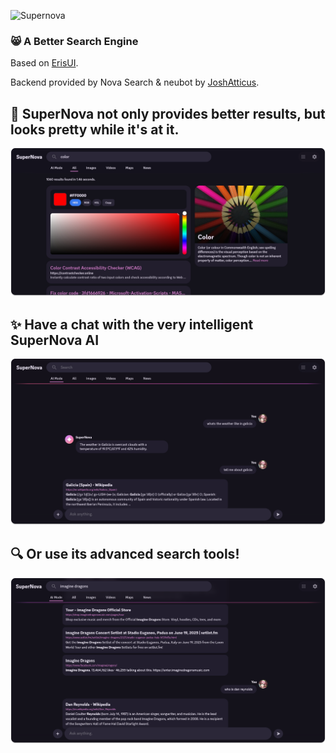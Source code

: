 ﻿
![Supernova](https://github.com/3r1s-s/supernova/blob/main/src/images/readme-banner.png?raw=true)


### 😸 A Better Search Engine

Based on [ErisUI](https://github.com/3r1s-s/3r1s-s.github.io).

Backend provided by Nova Search & neubot by [JoshAtticus](https://github.com/JoshAtticus).



**🚀 SuperNova not only provides better results, but looks pretty while it's at it.**
---
![main page](https://github.com/3r1s-s/supernova/blob/main/src/images/screenshots/screenshot-main-page.png?raw=true)

**✨ Have a chat with the very intelligent SuperNova AI**
---
![smart](https://github.com/3r1s-s/supernova/blob/main/src/images/screenshots/screenshot-chat.png?raw=true)

**🔍 Or use its advanced search tools!**
---
![Advanced Search](https://github.com/3r1s-s/supernova/blob/main/src/images/screenshots/screenshot-advanced-search.png?raw=true)
